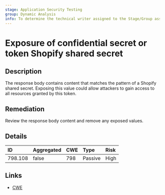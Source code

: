 ```yaml
---
stage: Application Security Testing
group: Dynamic Analysis
info: To determine the technical writer assigned to the Stage/Group associated with this page, see https://handbook.gitlab.com/handbook/product/ux/technical-writing/#assignments
---
```


# Exposure of confidential secret or token Shopify shared secret

## Description

The response body contains content that matches the pattern of a Shopify shared secret.
Exposing this value could allow attackers to gain access to all resources granted by this token.

## Remediation

Review the response body content and remove any exposed values.

## Details

| ID | Aggregated | CWE | Type | Risk |
|:---|:--------|:--------|:--------|:--------|
| 798.108 | false | 798 | Passive | High |

## Links

- [CWE](https://cwe.mitre.org/data/definitions/798.html)
